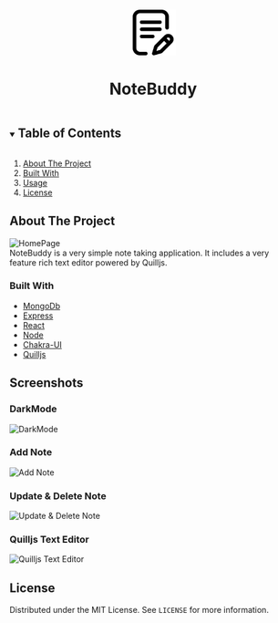 <br  />
<p  align="center">
<a href="https://github.com/DeeprajB/NoteBuddy">
<img src="https://raw.githubusercontent.com/DeeprajB/NoteBuddy/main/notebuddy-client/public/notebuddy-logo-512.png?token=GHSAT0AAAAAABX6O562BFNIGZE2ACQNFKGIYYV5E5A" alt="Logo" width="80" height="80"></a>
<h1  align="center">NoteBuddy</h1>
</p>

<!-- TABLE OF CONTENTS -->
<details open="open">
  <summary><h2 style="display: inline-block">Table of Contents</h2></summary>
  <ol>
    <li>
      <a href="#about-the-project">About The Project</a>
    </li>
    <li><a href="#built-with">Built With</a></li>
    <li><a href="#usage">Usage</a></li>
    <li><a href="#license">License</a></li>
  </ol>
</details>

## About The Project

![HomePage](https://i.ibb.co/VDTNpBN/notebuddy-netlify-app-Note-Buddy-1.png)<br />
NoteBuddy is a very simple note taking application. It includes a very feature rich text editor powered by Quilljs.
<br />

### Built With

* [MongoDb](https://www.mongodb.com/)
* [Express](https://expressjs.com/)
* [React](https://reactjs.org/)
* [Node](https://nodejs.org/en/)
* [Chakra-UI](https://chakra-ui.com/)
* [Quilljs](https://quilljs.com/)

## Screenshots
### DarkMode
![DarkMode](https://i.ibb.co/WVq8QZx/notebuddy-netlify-app-Note-Buddy.png)<br/>
### Add Note
![Add Note](https://i.ibb.co/9rcfGsJ/notebuddy-netlify-app-Note-Buddy-2.png)<br/>
### Update & Delete Note
![Update & Delete Note](https://i.ibb.co/5vJgYkJ/Screenshot-2022-09-05-at-5-38-41-PM.png)<br/>
### Quilljs Text Editor
![Quilljs Text Editor](https://i.ibb.co/K54RCpH/notebuddy-netlify-app-Note-Buddy-3.png)
## License

Distributed under the MIT License. See `LICENSE` for more information.